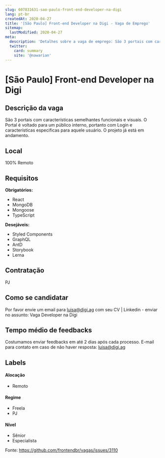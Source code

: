 ```yaml
---
slug: 607831631-sao-paulo-front-end-developer-na-digi
lang: pt-br
createdAt: 2020-04-27
title: '[São Paulo] Front-end Developer na Digi - Vaga de Emprego'
sitemap:
  lastModified: 2020-04-27
meta:
  description: 'Detalhes sobre a vaga de emprego: São 3 portais com características semelhantes funcionais e visuais. O Portal é voltado para um público interno, portanto com Login e características especificas para aquele usuário. O projeto já está em andamento.'
  twitter:
    card: summary
    site: '@nawarian'
---
```


# [São Paulo] Front-end Developer na Digi

<!-- 
==================================================
POR FAVOR, SÓ POSTE SE A VAGA FOR PARA FRONT-END!

Não faça distinção de gênero no título da vaga.

Use: "Front-End Developer" ao invés de 
"Desenvolvedor Front-End" \o/

Exemplo: `[São Paulo] Front-End Developer na NOME DA EMPRESA`
==================================================
-->

## Descrição da vaga

São 3 portais com características semelhantes funcionais e visuais. O Portal é voltado para um público interno, portanto com Login e características especificas para aquele usuário. O projeto já está em andamento.

## Local

100% Remoto

## Requisitos

**Obrigatórios:**
- React
- MongoDB
- Mongoose
- TypeScript

**Desejáveis:**
- Styled Components
- GraphQL
- AntD
- Storybook
- Lerna

## Contratação

PJ

## Como se candidatar

Por favor envie um email para luisa@digi.ag com seu CV | Linkedin - enviar no assunto: Vaga Developer na Digi

## Tempo médio de feedbacks

Costumamos enviar feedbacks em até 2 dias após cada processo.
E-mail para contato em caso de não haver resposta: luisa@digi.ag

## Labels
<!-- retire os labels que não fazem sentido à vaga -->

#### Alocação
- Remoto

#### Regime
- Freela
- PJ

#### Nível
- Sênior
- Especialista




Fonte: https://github.com/frontendbr/vagas/issues/3110